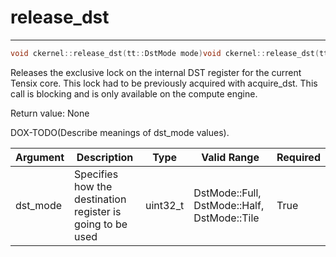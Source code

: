 # release_dst

---
```cpp
void ckernel::release_dst(tt::DstMode mode)void ckernel::release_dst(tt::DstMode mode)
```

Releases the exclusive lock on the internal DST register for the current Tensix core. This lock had to be previously acquired with acquire_dst. This call is blocking and is only available on the compute engine.

Return value: None

DOX-TODO(Describe meanings of dst_mode values).

| Argument      | Description                                                | Type      | Valid Range                                 | Required       |
|---------------|------------------------------------------------------------|-----------|---------------------------------------------|----------------|
| dst_mode      | Specifies how the destination register is going to be used | uint32_t  | DstMode::Full, DstMode::Half, DstMode::Tile | True           |
